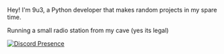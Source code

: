 Hey!
I'm 9u3, a Python developer that makes random projects in my spare time.

Running a small radio station from my cave (yes its legal)

[![Discord Presence](https://lanyard.cnrad.dev/api/874037444884963389?idleMessage=Currently%20doin%20ur%20mom)](https://discord.com/users/874037444884963389)
